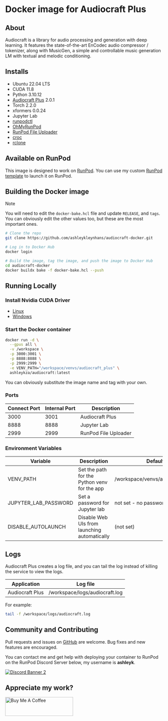 # Docker image for Audiocraft Plus

## About

Audiocraft is a library for audio processing and generation with deep learning.
It features the state-of-the-art EnCodec audio compressor / tokenizer, along with
MusicGen, a simple and controllable music generation LM with textual and melodic
conditioning.

## Installs

* Ubuntu 22.04 LTS
* CUDA 11.8
* Python 3.10.12
* [Audiocraft Plus](
  https://github.com/GrandaddyShmax/audiocraft_plus) 2.0.1
* Torch 2.2.0
* xformers 0.0.24
* Jupyter Lab
* [runpodctl](https://github.com/runpod/runpodctl)
* [OhMyRunPod](https://github.com/kodxana/OhMyRunPod)
* [RunPod File Uploader](https://github.com/kodxana/RunPod-FilleUploader)
* [croc](https://github.com/schollz/croc)
* [rclone](https://rclone.org/)

## Available on RunPod

This image is designed to work on [RunPod](https://runpod.io?ref=2xxro4sy).
You can use my custom [RunPod template](
https://runpod.io/gsc?template=ks0mgazj0m&ref=2xxro4sy)
to launch it on RunPod.

## Building the Docker image

> [!NOTE]
> You will need to edit the `docker-bake.hcl` file and update `RELEASE`,
> and `tags`.  You can obviously edit the other values too, but these
> are the most important ones.

```bash
# Clone the repo
git clone https://github.com/ashleykleynhans/audiocraft-docker.git

# Log in to Docker Hub
docker login

# Build the image, tag the image, and push the image to Docker Hub
cd audiocraft-docker
docker buildx bake -f docker-bake.hcl --push
```

## Running Locally

### Install Nvidia CUDA Driver

- [Linux](https://docs.nvidia.com/cuda/cuda-installation-guide-linux/index.html)
- [Windows](https://docs.nvidia.com/cuda/cuda-installation-guide-microsoft-windows/index.html)

### Start the Docker container

```bash
docker run -d \
  --gpus all \
  -v /workspace \
  -p 3000:3001 \
  -p 8888:8888 \
  -p 2999:2999 \
  -e VENV_PATH="/workspace/venvs/audiocraft_plus" \
  ashleykza/audiocraft:latest
```

You can obviously substitute the image name and tag with your own.

### Ports

| Connect Port | Internal Port | Description          |
|--------------|---------------|----------------------|
| 3000         | 3001          | Audiocraft Plus      |
| 8888         | 8888          | Jupyter Lab          |
| 2999         | 2999          | RunPod File Uploader |

### Environment Variables

| Variable             | Description                                  | Default                          |
|----------------------|----------------------------------------------|----------------------------------|
| VENV_PATH            | Set the path for the Python venv for the app | /workspace/venvs/audiocraft_plus |
| JUPYTER_LAB_PASSWORD | Set a password for Jupyter lab               | not set - no password            |
| DISABLE_AUTOLAUNCH   | Disable Web UIs from launching automatically | (not set)                        |

## Logs

Audiocraft Plus creates a log file, and you can tail the log instead of
killing the service to view the logs.

| Application     | Log file                       |
|-----------------|--------------------------------|
| Audiocraft Plus | /workspace/logs/audiocraft.log |

For example:

```bash
tail -f /workspace/logs/audiocraft.log
```

## Community and Contributing

Pull requests and issues on [GitHub](https://github.com/ashleykleynhans/audiocraft-docker)
are welcome. Bug fixes and new features are encouraged.

You can contact me and get help with deploying your container
to RunPod on the RunPod Discord Server below,
my username is **ashleyk**.

<a target="_blank" href="https://discord.gg/pJ3P2DbUUq">![Discord Banner 2](https://discordapp.com/api/guilds/912829806415085598/widget.png?style=banner2)</a>

## Appreciate my work?

<a href="https://www.buymeacoffee.com/ashleyk" target="_blank"><img src="https://cdn.buymeacoffee.com/buttons/v2/default-yellow.png" alt="Buy Me A Coffee" style="height: 60px !important;width: 217px !important;" ></a>
